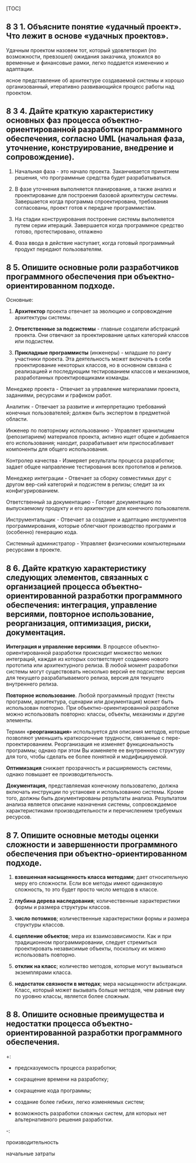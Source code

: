 [TOC]



## 8 3 1. Объясните понятие «удачный проект». Что лежит в основе «удачных проектов».

Удачным проектом назовем тот, который удовлетворил (по возможности, превзошел) ожидания заказчика, уложился во временные и финансовые рамки, легко поддается изменению и адаптации.

ясное представление об архитектуре создаваемой системы и хорошо организованный, итеративно развивающийся процесс работы над проектом.



## 8 3 4. Дайте краткую характеристику основных фаз процесса объектно-ориентированной разработки программного обеспечения, согласно UML (начальная фаза, уточнение, конструирование, внедрение и сопровождение).

1. Начальная фаза - это начало проекта. Заканчивается принятием решения, что программные средства будет разрабатываться.

2. В фазе уточнения выполняется планирование, а также анализ и проектирование для построения базовой архитектуры системы. Завершается когда программа спроектирована, требования согласованы, проект готов к передаче программистам.

3. На стадии конструирования построение системы выполняется путем серии итераций.  Завершается когда программное средство готово, протестировано, отлажено

4. Фаза ввода в действие наступает, когда готовый программный продукт передают пользователям.



## 8 5. Опишите основные роли разработчиков программного обеспечения при объектно-ориентированном подходе.

Основные:

1. **Архитектор** проекта отвечает за эволюцию и сопровождение архитектуры системы.

2. **Ответственные за подсистемы** - главные создатели абстракций проекта. Они отвечают за проектирование целых категорий классов или подсистем.

3. **Прикладные программисты** (инженеры) - младшие по рангу участники проекта. Эта деятельность может включать в себя проектирование некоторых классов, но в основном связана с реализацией и последующим тестированием классов и механизмов, разработанных проектировщиками команды.

Менеджер проекта - Отвечает за управление материалами проекта, заданиями, ресурсами и графиком работ.

Аналитик - Отвечает за развитие и интерпретацию требований конечных пользователей; должен быть экспертом в предметной области.

Инженер по повторному использованию - Управляет хранилищем (репозитарием) материалов проекта, активно ищет общее и добивается его использования; находит, разрабатывает или приспосабливает компоненты для общего использования.

Контролер качества - Измеряет результаты процесса разработки; задает общее направление тестирования всех прототипов и релизов.

Менеджер интеграции - Отвечает за сборку совместимых друг с другом вер-сий категорий и подсистем в релизы; следит за их конфигурированием.

Ответственный за документацию - Готовит документацию по выпускаемому продукту и его архитектуре для конечного пользователя.

Инструментальщик - Отвечает за создание и адаптацию инструментов программирования, которые облегчают производство программ и (особенно) генерацию кода.

Системный администратор - Управляет физическими компьютерными ресурсами в проекте.



## 8 6. Дайте краткую характеристику следующих элементов, связанных с организацией процесса объектно-ориентированной разработки программного обеспечения: интеграция, управление версиями, повторное использование, реорганизация, оптимизация, риски, документация.

**Интеграция и управление версиями**. В процессе объектно-ориентированной разработки происходит множество мелких интеграций, каждая из которых соответствует созданию нового прототипа или архитектурного релиза. В любой момент разработки системы могут существовать несколько версий ее подсистем: версия для текущего разрабатываемого релиза, версия для текущего внутреннего релиза.

**Повторное использование**. Любой программный продукт (тексты программ, архитектура, сценарии или документация) может быть использован повторно. При объектно-ориентированной разработке можно использовать повторно: классы, объекты, механизмы и другие элементы.

Термин «**реорганизация**» используется для описания методов, которые позволяют уменьшить краткосрочные трудности, связанные с пере-проектированием. Реорганизация не изменяет функциональность программы; однако при этом Вы изменяете ее внутреннюю структуру для того, чтобы сделать ее более понятной и модифицируемой.

**Оптимизация** снижает прозрачность и расширяемость системы, однако повышает ее производительность.

**Документация,** представляемая конечному пользователю, должна включать инструкции по установке и использованию системы. Кроме того, должны быть документированы результаты анализа. Результатом анализа является описание назначения системы, сопровождаемое характеристиками производительности и перечислением требуемых ресурсов.



## 8 7. Опишите основные методы оценки сложности и завершенности программного обеспечения при объектно-ориентированном подходе.

1) **взвешенная насыщенность класса методами**; дает относительную меру его сложности. Если все методы имеют одинаковую сложность, то это будет просто число методов в классе.

2) **глубина дерева наследования**; количественные характеристики формы и размера структуры классов.

3) **число потомков**; количественные характеристики формы и размера структуры классов.

4) **сцепление объектов**; мера их взаимозависимости. Как и при традиционном программировании, следует стремиться проектировать независимые объекты, поскольку их можно использовать повторно.

5) **отклик на класс**; количество методов, которые могут вызываться экземплярами класса.

6) **недостаток связности в методах**; мера насыщенности абстракции. Класс, который может вызывать больше методов, чем равные ему по уровню классы, является более сложным.



## 8 8. Опишите основные преимущества и недостатки процесса объектно-ориентированной разработки программного обеспечения.

+:

- предсказуемость процесса разработки;

- сокращение времени на разработку;

- сокращение кода программы;

- создание более гибких, легко изменяемых систем;

- возможность разработки сложных систем, для которых нет альтернативного решения разработки.

-:

производительность  

начальные затраты

